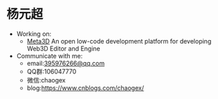 # 杨元超

- Working on:
    - [Meta3D](https://github.com/Wonder-Technology/Meta3D) An open low-code development platform for developing Web3D Editor and Engine 
- Communicate with me: 
    - email:395976266@qq.com
    - QQ群:106047770
    - 微信:chaogex
    - blog:https://www.cnblogs.com/chaogex/
